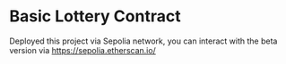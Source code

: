 # Basic Lottery Contract

Deployed this project via Sepolia network, you can interact with the beta version via
https://sepolia.etherscan.io/

